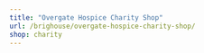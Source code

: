 ```yaml
---
title: "Overgate Hospice Charity Shop"
url: /brighouse/overgate-hospice-charity-shop/
shop: charity
---
```

